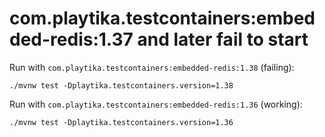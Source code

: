 # com.playtika.testcontainers:embedded-redis:1.37 and later fail to start

Run with `com.playtika.testcontainers:embedded-redis:1.38` (failing):

```
./mvnw test -Dplaytika.testcontainers.version=1.38
```

Run with `com.playtika.testcontainers:embedded-redis:1.36` (working):

```
./mvnw test -Dplaytika.testcontainers.version=1.36
```
